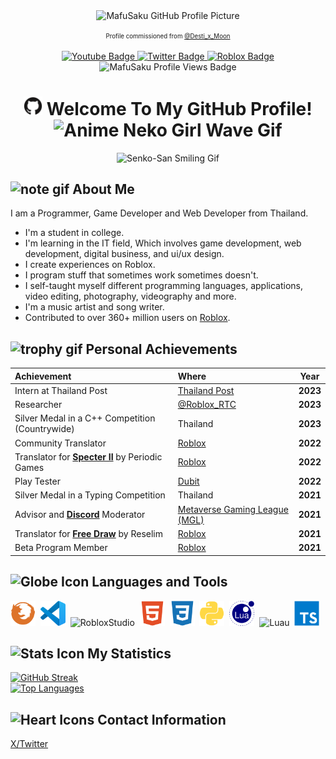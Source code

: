 <div id="header" align="center">
  <img src="https://avatars.githubusercontent.com/u/58628602?v=4" alt="MafuSaku GitHub Profile Picture" width="200"/>
</div>

<p align="center"><sup><sub>Profile commissioned from <a href="https://www.twitter.com/desti_x_moon">@Desti_x_Moon</a></sub></sup></p>

<div id="badges" align="center">
  <!--
  <a href="https://www.linkedin.com/in/scarlettsegal">
    <img src="https://img.shields.io/badge/LinkedIn-black?style=for-the-badge&logo=linkedin&logoColor=white" alt="LinkedIn Badge"/>
  </a>
  -->
  <a href="https://www.youtube.com/@mafusaku?sub_confirmation=1">
    <img src="https://img.shields.io/badge/YouTube-black?style=for-the-badge&logo=youtube&logoColor=white" alt="Youtube Badge"/>
  </a>
  <a href="https://www.twitter.com/intent/follow?screen_name=mafusaku">
    <img src="https://img.shields.io/badge/Twitter-black?style=for-the-badge&logo=twitter&logoColor=white" alt="Twitter Badge"/>
  </a>
  <a href="https://www.roblox.com/users/189051237/profile">
    <img src="https://img.shields.io/badge/Roblox-black?style=for-the-badge&logo=roblox&logoColor=white" alt="Roblox Badge"/>
  </a>
  <br>
  <img src="https://komarev.com/ghpvc/?username=mafusaku&style=for-the-badge&color=blue" alt="MafuSaku Profile Views Badge"/>
</div>

<h1 align="center"> <img src="https://github.com/devicons/devicon/blob/master/icons/github/github-original.svg" alt="GitHub Icon" width="30" height="30"> Welcome To My GitHub Profile! <img src="https://cdn3.emoji.gg/emojis/8618-blonde-neko-wave.gif" alt="Anime Neko Girl Wave Gif" width="30" height="30"></h1>
<p align="center"><img src="https://64.media.tumblr.com/3d3d30b6c0c6d2ee1de60fac5e84c5ee/tumblr_pq4djytolv1wylmu4o4_250.gifv" alt="Senko-San Smiling Gif"></p>

## <img src="https://cdn3.emoji.gg/emojis/2493-note-pen.gif" alt="note gif" width="25" height="25"> About Me
I am a Programmer, Game Developer and Web Developer from Thailand.
- I'm a student in college.
- I'm learning in the IT field, Which involves game development, web development, digital business, and ui/ux design.
- I create experiences on Roblox.
- I program stuff that sometimes work sometimes doesn't.
- I self-taught myself different programming languages, applications, video editing, photography, videography and more.
- I'm a music artist and song writer.
- Contributed to over 360+ million users on [Roblox](https://corp.roblox.com).

## <img src="https://cdn3.emoji.gg/emojis/2417-1st-place.gif" alt="trophy gif" width="25" height="25"> Personal Achievements
| Achievement | Where | Year |
| :--- | :--- | :---: |
| Intern at Thailand Post | <a href="https://www.thailandpost.co.th">Thailand Post</a> | **2023** |
| Researcher| <a href="https://www.twitter.com/Roblox_RTC">@Roblox_RTC</a> | **2023** |
| Silver Medal in a C++ Competition (Countrywide) | Thailand | **2023** |
| Community Translator | <a href="https://corp.roblox.com">Roblox</a> | **2022** |
| Translator for <a href="https://www.roblox.com/games/8267733039">**Specter II**</a> by Periodic Games | <a href="https://corporate.roblox.com">Roblox</a> | **2022** |
| Play Tester | <a href="https://www.dubit.io">Dubit</a> | **2022** |
| Silver Medal in a Typing Competition | Thailand | **2021** |
| Advisor and <a href="https://discord.com/invite/metaverse">**Discord**</a> Moderator | <a href="https://www.mgl.co">Metaverse Gaming League (MGL)</a> | **2021** |
| Translator for <a href="https://www.roblox.com/games/1547610457">**Free Draw**</a> by Reselim | <a href="https://corporate.roblox.com">Roblox</a> | **2021** |
| Beta Program Member | <a href="https://corp.roblox.com">Roblox</a> | **2021** |

## <img src="https://cdn3.emoji.gg/emojis/1119-globe.png" alt="Globe Icon" width="25" height="25"> Languages and Tools
<div>
  <img src="https://github.com/devicons/devicon/blob/master/icons/firefox/firefox-plain.svg" title="Firefox" alt="Firefox" width="40" height="40"/>&nbsp;
  <img src="https://github.com/devicons/devicon/blob/master/icons/vscode/vscode-original.svg" title="VisualStudioCode" alt="VisualStudioCode" width="40" height="40"/>&nbsp;
  <!--
  <img src="https://github.com/devicons/devicon/blob/master/icons/unrealengine/unrealengine-original.svg" title="UnrealEngine" alt="UnrealEngine" width="40" height="40"/>&nbsp;
  <img src="https://github.com/devicons/devicon/blob/master/icons/unity/unity-original.svg" title="Unity" alt="Unity" width="40" height="40"/>&nbsp;
  <img src="https://upload.wikimedia.org/wikipedia/commons/thumb/6/6c/Roblox_Logo.svg/768px-Roblox_Logo.svg.png" title="Roblox" alt="Roblox" width="40" height="40"/>&nbsp;
  -->
  <img src="https://upload.wikimedia.org/wikipedia/commons/thumb/5/58/Roblox_Studio_logo_2021_present.svg/768px-Roblox_Studio_logo_2021_present.svg.png?20210904141557" title="RobloxStudio" alt="RobloxStudio" width="40" height="40"/>&nbsp;
  <!--
  <img src="https://github.com/devicons/devicon/blob/master/icons/slack/slack-plain.svg" title="Slack" alt="Slack" width="40" height="40"/>&nbsp;
  -->
  <img src="https://github.com/devicons/devicon/blob/master/icons/html5/html5-plain.svg" title="HTML5" alt="HTML" width="40" height="40"/>&nbsp;
  <img src="https://github.com/devicons/devicon/blob/master/icons/css3/css3-plain.svg"  title="CSS3" alt="CSS" width="40" height="40"/>&nbsp;
  <!--
  <img src="https://github.com/devicons/devicon/blob/master/icons/javascript/javascript-plain.svg" title="JavaScript" alt="JavaScript" width="40" height="40"/>&nbsp;
  -->
  <img src="https://github.com/devicons/devicon/blob/master/icons/python/python-plain.svg" title="Python" alt="Python" width="40" height="40"/>&nbsp;
  <img src="https://github.com/devicons/devicon/raw/refs/heads/master/icons/lua/lua-plain.svg" title="Lua" alt="Lua" width="40" height="40"/>&nbsp;
  <img src="https://seeklogo.com/images/L/luau-programming-language-logo-4E5D70055F-seeklogo.com.png" title="Luau" alt="Luau" width="40" height="40"/>&nbsp;
  <img src="https://github.com/devicons/devicon/raw/refs/heads/master/icons/typescript/typescript-original.svg" title="TypeScript" alt="TypeScript" width="40" height="40"/>&nbsp;
  <!--
  <img src="https://github.com/devicons/devicon/blob/master/icons/csharp/csharp-plain.svg" title="C#" alt="C# - CSharp" width="40" height="40"/>&nbsp;
  <img src="https://github.com/devicons/devicon/blob/master/icons/cplusplus/cplusplus-plain.svg" title="C++" alt="C++ - CPlusPlus" width="40" height="40"/>&nbsp;
  <img src="https://github.com/devicons/devicon/blob/master/icons/amazonwebservices/amazonwebservices-plain-wordmark.svg" title="AWS" alt="AWS" width="40" height="40"/>&nbsp;
  <img src="https://github.com/devicons/devicon/blob/master/icons/git/git-plain.svg" title="Git" **alt="Git" width="40" height="40"/>
  -->
</div>

## <img src="https://cdn3.emoji.gg/emojis/9656-stats.png" alt="Stats Icon" width="25" height="25"> My Statistics
[![GitHub Streak](https://github-readme-streak-stats.herokuapp.com?user=mafusaku&border_radius=25&date_format=M%20j%5B%2C%20Y%5D&background=00000000&border=FFFFFF&stroke=F8C8DC&ring=F8C8DC&fire=F8C8DC&currStreakNum=F8C8DC&sideNums=F8C8DC&currStreakLabel=F8C8DC&sideLabels=F8C8DC&dates=F8C8DC)](https://msaku.pages.dev)
<br>
[![Top Languages](https://github-readme-stats.vercel.app/api/top-langs/?username=mafusaku&show_icons=true&layout=compact&theme=transparent&title_color=F8C8DC&text_color=F8C8DC&border_radius=25&locale)](https://msaku.pages.dev)

## <img src="https://i.ibb.co/z7ZD055/Roblox-Heart-Icons.png" alt="Heart Icons" width="30" height="25"> Contact Information
[X/Twitter](https://x.com/@mafusaku)

<!--
## <img src="https://cdn3.emoji.gg/emojis/1516-foxwave.png" alt="Fox Wave Image" width="25" height="25"> Blog Posts

- 👋 Hi, I’m @MafuSaku
- 👀 I’m interested in ...
- 🌱 I’m currently learning ...
- 💞️ I’m looking to collaborate on ...
- 📫 How to reach me ...

MafuSaku/MafuSaku is a ✨ special ✨ repository because its `README.md` (this file) appears on your GitHub profile.
You can click the Preview link to take a look at your changes.
--->
